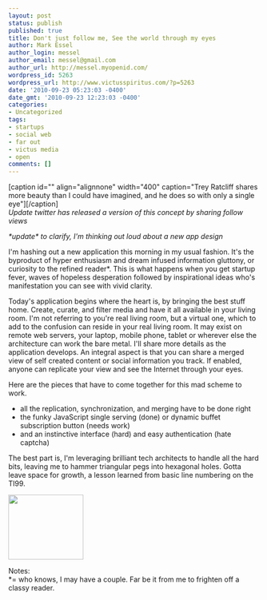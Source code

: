 ```yaml
---
layout: post
status: publish
published: true
title: Don't just follow me, See the world through my eyes
author: Mark Essel
author_login: messel
author_email: messel@gmail.com
author_url: http://messel.myopenid.com/
wordpress_id: 5263
wordpress_url: http://www.victusspiritus.com/?p=5263
date: '2010-09-23 05:23:03 -0400'
date_gmt: '2010-09-23 12:23:03 -0400'
categories:
- Uncategorized
tags:
- startups
- social web
- far out
- victus media
- open
comments: []
---
```

<p>[caption id="" align="alignnone" width="400" caption="Trey Ratcliff shares more beauty than I could have imagined, and he does so with only a single eye"]<a href="http://www.stuckincustoms.com/2010/09/19/burning-man/"><img src="{{ site.url }}/assets/2010/09/TreyRatcliffBurningManGoggles.jpeg" alt="" /></a>[/caption]<br />
<em>Update twitter has released a version of this concept by sharing follow views</em></p>
<p><em>*update* to clarify, I'm thinking out loud about a new app design</em></p>
<p>I'm hashing out a new application this morning in my usual fashion. It's the byproduct of hyper enthusiasm and dream infused information gluttony, or curiosity to the refined reader*.  This is what happens when you get startup fever, waves of hopeless desperation followed by inspirational ideas who's manifestation you can see with vivid clarity.</p>
<p>Today's application begins where the heart is, by bringing the best stuff home. Create, curate, and filter media and have it all available in your living room. I'm not referring to you're real living room, but a virtual one, which to add to the confusion can reside in your real living room. It may exist on remote web servers, your laptop, mobile phone,  tablet or wherever else the architecture can work the bare metal. I'll share more details as the application develops. An integral aspect is that you can share a merged view of self created content or social information you track. If enabled, anyone can replicate your view and see the Internet through your eyes.</p>
<p>Here are the pieces that have to come together for this mad scheme to work.</p>
<ul>
<li>all the replication, synchronization, and merging have to be done right</li>
<li>the funky JavaScript single serving (done) or dynamic buffet subscription button (needs work)</li>
<li>and an instinctive interface (hard) and easy authentication (hate captcha)</li>
</ul>
<p>The best part is, I'm leveraging brilliant tech architects to handle all the hard bits, leaving me to hammer triangular pegs into hexagonal holes. Gotta leave space for growth, a lesson learned from basic line numbering on the TI99.</p>
<p><a href="{{ site.url }}/assets/2010/09/Hexagon.jpg"><img class="aligncenter size-full wp-image-5268" title="Hexagon" src="{{ site.url }}/assets/2010/09/Hexagon.jpg" alt="" width="150" height="130" /></a></p>
<p>Notes:<br />
*= who knows, I may have a couple. Far be it from me to frighten off a classy reader.</p>
